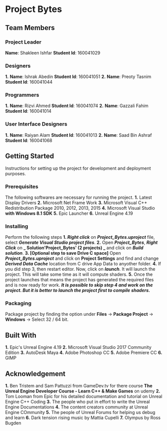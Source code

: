 # **Project Bytes**

## **Team Members**

### **Project Leader**
**Name**: Shakleen Ishfar
**Student Id**: 160041029
   
### **Designers**
**1.**
**Name**: Ishrak Abedin
**Student Id**: 160041051
**2.**
**Name**: Preoty Tasnim
**Student Id**: 160041044
   
### **Programmers**
**1.**
**Name**: Rizvi Ahmed
**Student Id**: 160041074
**2.**
**Name**: Gazzali Fahim
**Student Id**: 160041014
   
### **User Interface Designers**
**1.**
**Name**: Raiyan Alam
**Student Id**: 160041013
**2.**
**Name**: Saad Bin Ashraf
**Student Id**: 160041068
   

## **Getting Started**
Instructions for setting up the project for development and deployment purposes.

### **Prerequisites**
The following softwares are necessary for running the project.
**1.** Latest Display Drivers
**2.** Microsoft Net Frame Work
**3.** Microsoft Visual C++ Redistribution Package 2010, 2012, 2013, 2015
**4.** Microsoft Visual Studio **with Windows 8.1 SDK**
**5.** Epic Launcher
**6.** Unreal Engine 4.19

### **Installing**
Perform the following steps
**1. _Right click_** on **_Project_Bytes.uproject_** file, select **_Generate Visual Studio project files_**.
**2.** Open **_Project_Bytes_**, **_Right Click_** on **_ Solution'Project_Bytes' (2 projects) _** and click on **_Build solution_**.
**3. [Optional step to save Drive C space]** Open **_Project_Bytes.uproject_** and click on **Project Settings** and find and change **_Derived Data Cache_** location from C drive App Data to anyother folder.
**4.** If you did step 3, then restart editor. Now, click on **_launch_**. It will launch the project. This will take some time as it will compute shaders.
**5.** Once the project launches that means the project has generated the required files and is now ready for work. **_It is possible to skip step 4 and work on the project. But it is better to launch the project first to compile shaders._**

### **Packaging**
Package project by finding the option under **Files** -> **Package Project** -> **Windows** -> Select 32 / 64 bit.


## **Built With**
**1.** Epic's Unreal Engine 4.19
**2.** Microsoft Visual Studio 2017 Community Edition
**3.** AutoDesk Maya
**4.** Adobe Photoshop CC
**5.** Adobe Premiere CC
**6.** GIMP

## Acknowledgement
**1.** Ben Tristem and Sam Pattuzzi from GameDev.tv for there course **The Unreal Engine Developer Course - Learn C++ & Make Games** on udemy
**2.** Tom Looman from Epic for his detailed documentation and tutorial on Unreal Engine C++ Coding
**3.** The people who put in effort to write the Unreal Engine Documentations
**4.** The content creators community at Unreal Engine COmmunity
**5.** The people of Unreal Forums for helping us debug and learn
**6.** Dark tension rising music by Mattia Cupelli
**7.** Olympus by Ross Bugden
